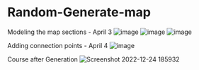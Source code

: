 # Random-Generate-map

Modeling the map sections - April 3
![image](https://user-images.githubusercontent.com/54345350/161697753-a4c95175-a9f5-47e8-b4fa-790ecf025ad9.png)
![image](https://user-images.githubusercontent.com/54345350/161697953-f41bab69-0ecb-4f3b-b3b9-24dfa470d5cc.png)
![image](https://user-images.githubusercontent.com/54345350/161856058-83f93704-e7bb-4c0a-ab35-86733ee0f85b.png)


Adding connection points - April 4
![image](https://user-images.githubusercontent.com/54345350/161696220-09dc8ff6-edfb-499f-9592-8fdc135bb932.png)

Course after Generation
![Screenshot 2022-12-24 185932](https://user-images.githubusercontent.com/54345350/215358924-02c4dd13-3534-4e83-83e4-66f3b0532e75.png)

